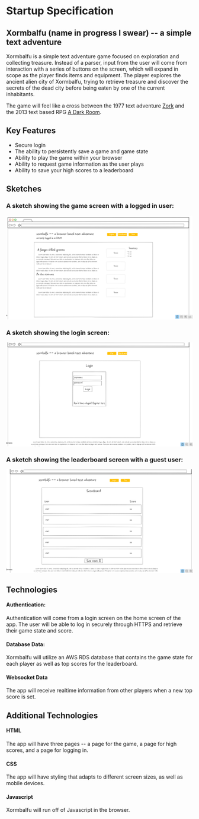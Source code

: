 # Startup Specification

## Xormbalfu (name in progress I swear) -- a simple text adventure
Xormbalfu is a simple text adventure game focused on exploration and collecting treasure. Instead of a parser, input from the user will come from interaction with a series of buttons on the screen, which will expand in scope as the player finds items and equipment. The player explores the ancient alien city of Xormbalfu, trying to retrieve treasure and discover the secrets of the dead city before being eaten by one of the current inhabitants.

The game will feel like a cross between the 1977 text adventure [Zork](https://classicreload.com/zork-i.html) and the 2013 text based RPG [A Dark Room](https://adarkroom.doublespeakgames.com/).

## Key Features
- Secure login
- The ability to persistently save a game and game state
- Ability to play the game within your browser
- Ability to request game information as the user plays
- Ability to save your high scores to a leaderboard

## Sketches
### A sketch showing the game screen with a logged in user:
![Game screen](./images/xormbalfu1.png)
### A sketch showing the login screen:
![Game screen](./images/xormbalfu3.png)
### A sketch showing the leaderboard screen with a guest user:
![Game screen](./images/xormbalfu4.png)
## Technologies
#### Authentication:
Authentication will come from a login screen on the home screen of the app. The user will be able to log in securely through HTTPS and retrieve their game state and score.

#### Database Data:
Xormbalfu will utilize an AWS RDS database that contains the game state for each player as well as top scores for the leaderboard.

#### Websocket Data
The app will receive realtime information from other players when a new top score is set.

## Additional Technologies

#### HTML
The app will have three pages -- a page for the game, a page for high scores, and a page for logging in.

#### CSS
The app will have styling that adapts to different screen sizes, as well as mobile devices.

#### Javascript
Xormbalfu will run off of Javascript in the browser.